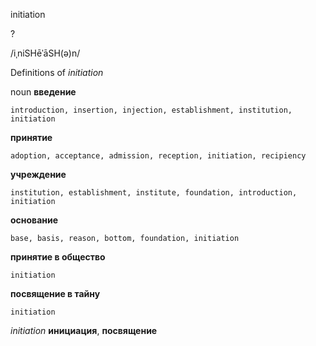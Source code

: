initiation

?

/iˌniSHēˈāSH(ə)n/

Definitions of _initiation_

noun
**введение**

    introduction, insertion, injection, establishment, institution, initiation
**принятие**

    adoption, acceptance, admission, reception, initiation, recipiency
**учреждение**

    institution, establishment, institute, foundation, introduction, initiation
**основание**

    base, basis, reason, bottom, foundation, initiation
**принятие в общество**

    initiation
**посвящение в тайну**

    initiation

_initiation_
**инициация**, **посвящение**